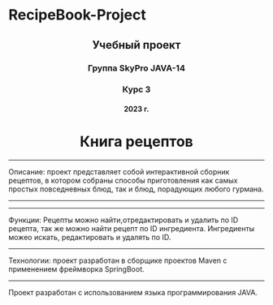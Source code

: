 # RecipeBook-Project
<h2 align="center">Учебный проект </h2>
<h3 align="center"> Группа SkyPro JAVA-14 </h3>
<h3 align="center"> Курс 3 </h3>
<h4 align="center"> 2023 г. </h4>
<h3 Разработал студент: А.Е. Руднева </h3>

<h1 align="center">Книга рецептов</h1>

***
Описание: проект представляет собой интерактивной сборник рецептов, 
в котором собраны способы приготовления как самых простых повседневных блюд,
так и блюд, порадующих любого гурмана.
***
***
Функции: Рецепты можно найти,отредактировать и удалить по ID рецепта, так же можно найти рецепт по ID ингредиента.
Ингредиенты можео искать, редактировать и удалять по ID.
***
Технологии: проект разработан в сборщике проектов Maven с применением 
 фреймворка SpringBoot.
***
Проект разработан с использованием языка программирования JAVA.
